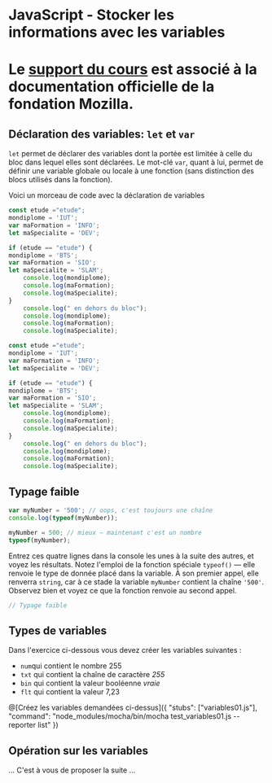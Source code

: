 # JavaScript - Stocker les informations avec les variables

# Le [support du cours](https://developer.mozilla.org/fr/docs/Learn/JavaScript/First_steps/Variables) est associé à la documentation officielle de la fondation Mozilla.  



## Déclaration des variables:   `let` et `var`

`let` permet de déclarer des variables dont la portée est limitée à celle du bloc dans lequel elles sont déclarées. 
Le mot-clé `var`, quant à lui, permet de définir une variable globale ou locale à une fonction (sans distinction des blocs utilisés dans la fonction).

Voici un morceau de code avec la déclaration de variables

```javascript 
const etude ="etude";
mondiplome = 'IUT';
var maFormation = 'INFO';
let maSpecialite = 'DEV';

if (etude == "etude") {
mondiplome = 'BTS';
var maFormation = 'SIO';
let maSpecialite = 'SLAM';
    console.log(mondiplome);
    console.log(maFormation);
    console.log(maSpecialite);
}
    console.log(" en dehors du bloc");
    console.log(mondiplome);
    console.log(maFormation);
    console.log(maSpecialite);
```



```javascript runnable
const etude ="etude";
mondiplome = 'IUT';
var maFormation = 'INFO';
let maSpecialite = 'DEV';

if (etude == "etude") {
mondiplome = 'BTS';
var maFormation = 'SIO';
let maSpecialite = 'SLAM';
    console.log(mondiplome);
    console.log(maFormation);
    console.log(maSpecialite);
}
    console.log(" en dehors du bloc");
    console.log(mondiplome);
    console.log(maFormation);
    console.log(maSpecialite);

```

## Typage faible
```javascript
var myNumber = '500'; // oops, c'est toujours une chaîne
console.log(typeof(myNumber));
```
```javascript
myNumber = 500; // mieux — maintenant c'est un nombre
typeof(myNumber);
```
Entrez ces quatre lignes dans la console les unes à la suite des autres, et voyez les résultats. Notez l'emploi de la fonction spéciale `typeof()` — elle renvoie le type de donnée placé dans la variable. À son premier appel, elle renverra `string`, car à ce stade la variable `myNumber` contient la chaîne `'500'`. Observez bien et voyez ce que la fonction renvoie au second appel.

```javascript runnable
// Typage faible
```

## Types de variables

Dans l'exercice ci-dessous vous devez créer les variables suivantes : 
- `num`qui contient le nombre 255  
- `txt` qui contient la chaîne de caractère *255*  
- `bin` qui contient la valeur booléenne *vraie*  
- `flt` qui contient la valeur 7,23  

@[Créez les variables demandées ci-dessus]({ "stubs": ["variables01.js"], "command": "node_modules/mocha/bin/mocha test_variables01.js --reporter list" })

## Opération sur les variables

...
C'est à vous de proposer la suite ...
